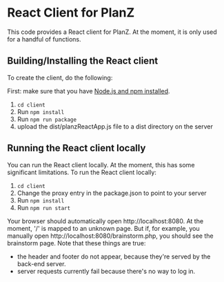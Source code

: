# React Client for PlanZ

This code provides a React client for PlanZ. At the moment, it is only used for a handful of functions.

## Building/Installing the React client

To create the client, do the following:

First: make sure that you have [Node.js and npm installed](https://nodejs.org/en/download/).

1. `cd client`
2. Run `npm install`
3. Run `npm run package`
4. upload the dist/planzReactApp.js file to a dist directory on the server

## Running the React client locally

You can run the React client locally. At the moment, this has some significant limitations. To run the
React client locally:

1. `cd client`
2. Change the proxy entry in the package.json to point to your server
3. Run `npm install`
4. Run `npm run start`

Your browser should automatically open http://localhost:8080. At the moment, '/' is mapped to an
unknown page. But if, for example, you manually open http://localhost:8080/brainstorm.php, you should see
the brainstorm page. Note that these things are true:

- the header and footer do not appear, because they're served by the back-end server.
- server requests currently fail because there's no way to log in.